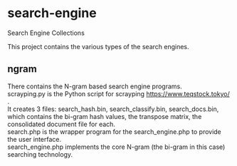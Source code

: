 # search-engine
Search Engine Collections

This project contains the various types of the search engines.

## ngram
There contains the N-gram based search engine programs.<br>
scrayping.py is the Python script for scrayping https://www.teqstock.tokyo/ .<br>
It creates 3 files: search_hash.bin, search_classify.bin, search_docs.bin,
which contains the bi-gram hash values, the transpose matrix, the consolidated document file
for each.<br>
search.php is the wrapper program for the search_engine.php to provide the user interface.<br>
search_engine.php implements the core N-gram (the bi-gram in this case) searching technology.
